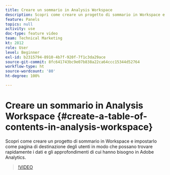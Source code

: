 ```yaml
---
title: Creare un sommario in Analysis Workspace
description: Scopri come creare un progetto di sommario in Workspace e impostarlo come pagina di destinazione degli utenti in modo che possano trovare rapidamente i dati e gli approfondimenti di cui hanno bisogno in Adobe Analytics.
feature: Panels
topics: null
activity: use
doc-type: feature video
team: Technical Marketing
kt: 2812
role: User
level: Beginner
exl-id: b2315794-8910-4b7f-920f-7f1c3da29ace
source-git-commit: 8fc641743bc9e07b838a22ca64ccc15344d52764
workflow-type: ht
source-wordcount: '80'
ht-degree: 100%

---
```


# Creare un sommario in Analysis Workspace {#create-a-table-of-contents-in-analysis-workspace}

Scopri come creare un progetto di sommario in Workspace e impostarlo come pagina di destinazione degli utenti in modo che possano trovare rapidamente i dati e gli approfondimenti di cui hanno bisogno in Adobe Analytics.

>[!VIDEO](https://video.tv.adobe.com/v/26990/?quality=12&learn=on)
